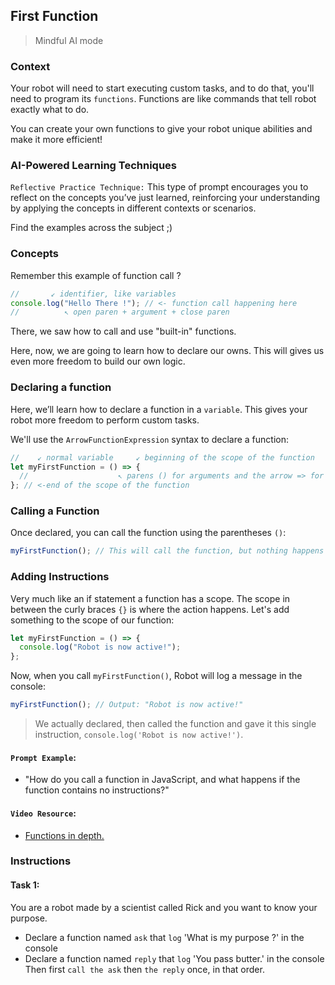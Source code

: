 ## First Function

> Mindful AI mode

### Context

Your robot will need to start executing custom tasks, and to do that, you'll need to program its `functions`. Functions are like commands that tell robot exactly what to do.

You can create your own functions to give your robot unique abilities and make it more efficient!

### AI-Powered Learning Techniques

`Reflective Practice Technique:`
This type of prompt encourages you to reflect on the concepts you’ve just learned, reinforcing your understanding by applying the concepts in different contexts or scenarios.

Find the examples across the subject ;)

### Concepts

Remember this example of function call ?

```js
//       ↙ identifier, like variables
console.log("Hello There !"); // <- function call happening here
//          ↖ open paren + argument + close paren
```

There, we saw how to call and use "built-in" functions.

Here, now, we are going to learn how to declare our owns. This will gives us even more freedom to build our own logic.

### Declaring a function

Here, we’ll learn how to declare a function in a `variable`. This gives your robot more freedom to perform custom tasks.

We'll use the `ArrowFunctionExpression` syntax to declare a function:

```js
//    ↙ normal variable     ↙ beginning of the scope of the function
let myFirstFunction = () => {
  //                    ↖ parens () for arguments and the arrow => for syntax
}; // <-end of the scope of the function
```

### Calling a Function

Once declared, you can call the function using the parentheses `()`:

```js
myFirstFunction(); // This will call the function, but nothing happens yet
```

### Adding Instructions

Very much like an if statement a function has a scope. The scope in between the curly braces `{}` is where the action happens. Let's add something to the scope of our function:

```js
let myFirstFunction = () => {
  console.log("Robot is now active!");
};
```

Now, when you call `myFirstFunction()`, Robot will log a message in the console:

```js
myFirstFunction(); // Output: "Robot is now active!"
```

> We actually declared, then called the function and gave it this single instruction, `console.log('Robot is now active!')`.

#### **`Prompt Example`**:

- "How do you call a function in JavaScript, and what happens if the function contains no instructions?"

#### **`Video Resource`**:

- [Functions in depth.](https://www.youtube.com/watch?v=0lp0d-Uxy4o)

### Instructions

#### Task 1:

You are a robot made by a scientist called Rick and you want to know your purpose.

- Declare a function named `ask` that `log` 'What is my purpose ?' in the console
- Declare a function named `reply` that `log` 'You pass butter.' in the console
  Then first `call the ask` then `the reply` once, in that order.
